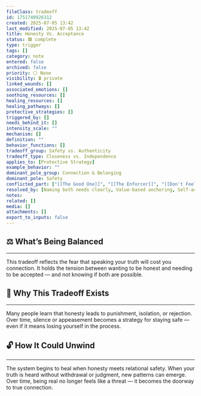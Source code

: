 ```yaml
---
fileClass: tradeoff
id: 1751740926312
created: 2025-07-05 13:42
last_modified: 2025-07-05 13:42
title: Honesty Vs. Acceptance
status: 🟩 complete
type: trigger
tags: []
category: note
entered: false
archived: false
priority: ⚪ None
visibility: 🔒 private
linked_wounds: []
associated_emotions: []
soothing_resources: []
healing_resources: []
healing_pathways: []
protective_strategies: []
triggered_by: []
needs_behind_it: []
intensity_scale: ""
mechanism: []
definition: ""
behavior_functions: []
tradeoff_group: Safety vs. Authenticity
tradeoff_type: Closeness vs. Independence
applies_to: [Protective Strategy]
example_behavior: ""
dominant_pole_group: Connection & Belonging
dominant_pole: Safety
conflicted_part: ["[[The Good One]]", "[[The Enforcer]]", "[[Don't Feel That]]"]
resolved_by: [Naming both needs clearly, Value-based anchoring, Self-acceptance]
notes: 
related: []
media: []
attachments: []
export_to_inputs: false
---
```


## ⚖️ What’s Being Balanced
---
This tradeoff reflects the fear that speaking your truth will cost you connection. It holds the tension between wanting to be honest and needing to be accepted — and not knowing if both are possible.

## 🤔 Why This Tradeoff Exists
---
Many people learn that honesty leads to punishment, isolation, or rejection. Over time, silence or appeasement becomes a strategy for staying safe — even if it means losing yourself in the process.

## 🔓 How It Could Unwind
---
The system begins to heal when honesty meets relational safety. When your truth is heard without withdrawal or judgment, new patterns can emerge. Over time, being real no longer feels like a threat — it becomes the doorway to true connection.

